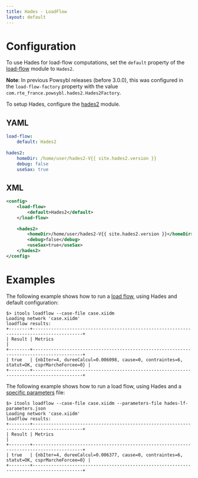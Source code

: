 ```yaml
---
title: Hades - LoadFlow
layout: default
---
```


# Configuration
To use Hades for load-flow computations, set the `default` property of the [load-flow](http://powsybl.github.io/docs/configuration/modules/load-flow.html) module to `Hades2`.

**Note**: In previous Powsybl releases (before 3.0.0), this was configured in the `load-flow-factory` property with the value `com.rte_france.powsybl.hades2.Hades2Factory`.

To setup Hades, configure the [hades2](../configuration/hades2.md) module.

## YAML
```yaml
load-flow:
    default: Hades2
    
hades2:
    homeDir: /home/user/hades2-V{{ site.hades2.version }}
    debug: false
    useSax: true
```

## XML
```xml
<config>
    <load-flow>
        <default>Hades2</default>
    </load-flow>
    
    <hades2>
        <homeDir>/home/user/hades2-V{{ site.hades2.version }}</homeDir>
        <debug>false</debug>
        <useSax>true</useSax>
    </hades2>
</config>
```

# Examples
The following example shows how to run a [load flow](http://powsybl.github.io/docs/tools/loadflow.html), using Hades and default configuration:
```shell
$> itools loadflow --case-file case.xiidm
Loading network 'case.xiidm'
loadflow results:
+--------+-----------------------------------------------------------------------------------------+
| Result | Metrics                                                                                 |
+--------+-----------------------------------------------------------------------------------------+
| true   | {nbIter=4, dureeCalcul=0.006098, cause=0, contraintes=6, statut=OK, csprMarcheForcee=0} |
+--------+-----------------------------------------------------------------------------------------+
```

The following example shows how to run a load flow, using Hades and a [specific parameters](../configuration/ADNLoadFlowParameters.md)
file:
```shell
$> itools loadflow --case-file case.xiidm --parameters-file hades-lf-parameters.json
Loading network 'case.xiidm'
loadflow results:
+--------+-----------------------------------------------------------------------------------------+
| Result | Metrics                                                                                 |
+--------+-----------------------------------------------------------------------------------------+
| true   | {nbIter=4, dureeCalcul=0.006377, cause=0, contraintes=6, statut=OK, csprMarcheForcee=0} |
+--------+-----------------------------------------------------------------------------------------+
```
